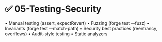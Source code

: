 # ✅ 05-Testing-Security

 • Manual testing (assert, expectRevert)
 • Fuzzing (forge test --fuzz)
 • Invariants (forge test --match-path)
 • Security best practices (reentrancy, overflows)
 • Audit-style testing
 • Static analyzers
